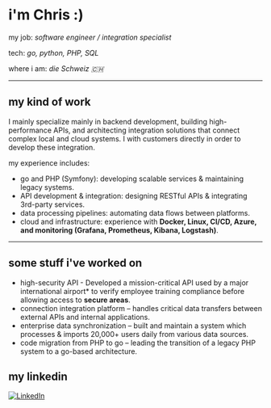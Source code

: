 # i'm Chris :)

my job: *software engineer / integration specialist*

tech: *go, python, PHP, SQL*

where i am: *die Schweiz 🇨🇭*

---

## my kind of work
I mainly specialize mainly in backend development, building high-performance APIs, and architecting integration solutions that connect complex local and cloud systems. I with customers directly in order to develop these integration.

my experience includes:  
- go and PHP (Symfony): developing scalable services & maintaining legacy systems.
- API development & integration: designing RESTful APIs & integrating 3rd-party services.
- data processing pipelines: automating data flows between platforms.  
- cloud and infrastructure: experience with **Docker, Linux, CI/CD, Azure, and monitoring (Grafana, Prometheus, Kibana, Logstash)**.  

---

## some stuff i've worked on
- high-security API - Developed a mission-critical API used by a major international airport* to verify employee training compliance before allowing access to **secure areas**.
- connection integration platform – handles critical data transfers between external APIs and internal applications.
- enterprise data synchronization – built and maintain a system which processes & imports 20,000+ users daily from various data sources.
- code migration from PHP to go – leading the transition of a legacy PHP system to a go-based architecture.  

## **my linkedin**
[![LinkedIn](https://img.shields.io/badge/LinkedIn-Profile-blue?style=flat&logo=linkedin)](https://www.linkedin.com/in/christopher-eglinton)  
